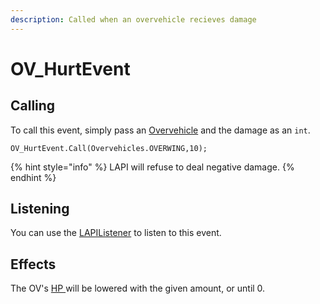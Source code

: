 ```yaml
---
description: Called when an overvehicle recieves damage
---
```


# OV\_HurtEvent

## Calling

To call this event, simply pass an [Overvehicle](../../virtualentities/overvehicle/overvehicle.md) and the damage as an `int`.

```text
OV_HurtEvent.Call(Overvehicles.OVERWING,10);
```

{% hint style="info" %}
LAPI will refuse to deal negative damage.
{% endhint %}

## Listening

You can use the [LAPIListener](../lapilistener.md) to listen to this event.

## Effects

The OV's [HP ](../../virtualentities/overvehicle/overvehicle.md#hp)will be lowered with the given amount, or until 0.

